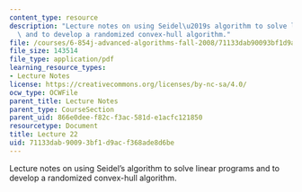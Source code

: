 ```yaml
---
content_type: resource
description: "Lecture notes on using Seidel\u2019s algorithm to solve linear programs\
  \ and to develop a randomized convex-hull algorithm."
file: /courses/6-854j-advanced-algorithms-fall-2008/71133dab90093bf1d9acf368ade8d6be_lec22.pdf
file_size: 143514
file_type: application/pdf
learning_resource_types:
- Lecture Notes
license: https://creativecommons.org/licenses/by-nc-sa/4.0/
ocw_type: OCWFile
parent_title: Lecture Notes
parent_type: CourseSection
parent_uid: 866e0dee-f82c-f3ac-581d-e1acfc121850
resourcetype: Document
title: Lecture 22
uid: 71133dab-9009-3bf1-d9ac-f368ade8d6be
---
```

Lecture notes on using Seidel’s algorithm to solve linear programs and to develop a randomized convex-hull algorithm.